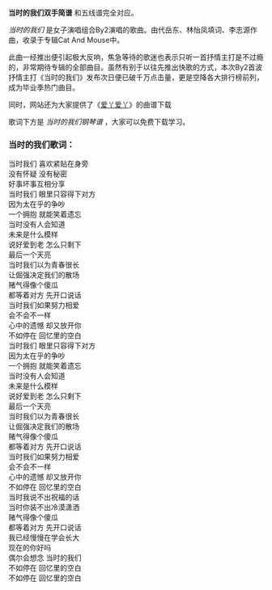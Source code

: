 

**当时的我们双手简谱** 和五线谱完全对应。

_当时的我们_ 是女子演唱组合By2演唱的歌曲。由代岳东、林怡凤填词、李志源作曲，收录于专辑Cat And Mouse中。

此曲一经推出便引起极大反响，焦急等待的歌迷也表示只听一首抒情主打是不过瘾的，非常期待专辑的全部曲目。虽然有别于以往先推出快歌的方式，本次By2首波抒情主打《当时的我们》发布次日便已破千万点击量，更是空降各大排行榜前列，成为毕业季热门曲目。

同时，网站还为大家提供了《[爱丫爱丫](Music-2338-爱丫爱丫-By2-EOP教学曲.html "爱丫爱丫")》的曲谱下载

歌词下方是 _当时的我们钢琴谱_ ，大家可以免费下载学习。

### 当时的我们歌词：

当时我们 喜欢紧贴在身旁  
没有怀疑 没有秘密  
好事坏事互相分享  
当时我们 眼里只容得下对方  
因为太在乎的争吵  
一个拥抱 就能笑着遗忘  
当时没有人会知道  
未来是什么模样  
说好爱到老 怎么只剩下  
最后一个天亮  
当时我们以为青春很长  
让倔强决定我们的散场  
赌气得像个傻瓜  
都等着对方 先开口说话  
当时我们如果努力相爱  
会不会不一样  
心中的遗憾 却又放开你  
不如停在 回忆里的空白  
当时我们 眼里只容得下对方  
因为太在乎的争吵  
一个拥抱 就能笑着遗忘  
当时没有人会知道  
未来是什么模样  
说好爱到老 怎么只剩下  
最后一个天亮  
当时我们以为青春很长  
让倔强决定我们的散场  
赌气得像个傻瓜  
都等着对方 先开口说话  
当时我们如果努力相爱  
会不会不一样  
心中的遗憾 却又放开你  
不如停在 回忆里的空白  
当时我说不出祝福的话  
当时你装不出冷漠潇洒  
赌气得像个傻瓜  
都等着对方 先开口说话  
我已经慢慢在学会长大  
现在的你好吗  
偶尔会想念 当时的我们  
不如停在 回忆里的空白  
不如停在 回忆里的空白

